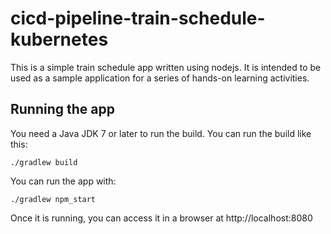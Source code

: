 # cicd-pipeline-train-schedule-kubernetes 

This is a simple train schedule app written using nodejs. It is intended to be used as a sample application for a series of hands-on learning activities.

## Running the app

You need a Java JDK 7 or later to run the build. You can run the build like this:

    ./gradlew build

You can run the app with:
 
    ./gradlew npm_start

Once it is running, you can access it in a browser at http://localhost:8080
